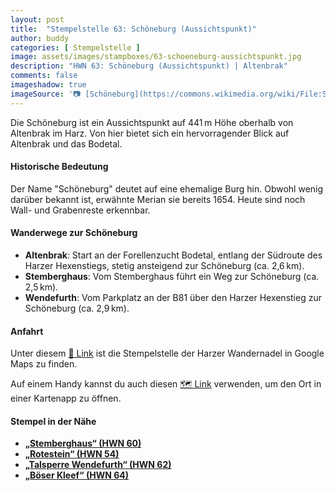 ```yaml
---
layout: post
title:  "Stempelstelle 63: Schöneburg (Aussichtspunkt)"
author: buddy
categories: [ Stempelstelle ]
image: assets/images/stampboxes/63-schoeneburg-aussichtspunkt.jpg
description: "HWN 63: Schöneburg (Aussichtspunkt) | Altenbrak"
comments: false
imageshadow: true
imageSource: '📷 [Schöneburg](https://commons.wikimedia.org/wiki/File:Sch%C3%B6neburg.jpg) von <a href="//commons.wikimedia.org/wiki/User:B.Thomas95" title="User:B.Thomas95">Thomas Binder</a> unter Lizenz [CC BY-SA 4.0](https://creativecommons.org/licenses/by-sa/4.0)'
---
```


Die Schöneburg ist ein Aussichtspunkt auf 441 m Höhe oberhalb von Altenbrak im Harz. Von hier bietet sich ein hervorragender Blick auf Altenbrak und das Bodetal.

#### Historische Bedeutung

Der Name "Schöneburg" deutet auf eine ehemalige Burg hin. Obwohl wenig darüber bekannt ist, erwähnte Merian sie bereits 1654. Heute sind noch Wall- und Grabenreste erkennbar.

#### Wanderwege zur Schöneburg

- **Altenbrak**: Start an der Forellenzucht Bodetal, entlang der Südroute des Harzer Hexenstiegs, stetig ansteigend zur Schöneburg (ca. 2,6 km).
- **Stemberghaus**: Vom Stemberghaus führt ein Weg zur Schöneburg (ca. 2,5 km).
- **Wendefurth**: Vom Parkplatz an der B81 über den Harzer Hexenstieg zur Schöneburg (ca. 2,9 km).

#### Anfahrt

Unter diesem [📍 Link](https://www.google.com/maps/dir/?api=1&origin=&destination=51.72978%2C%2010.92309) ist die Stempelstelle der Harzer Wandernadel in Google Maps zu finden.

<div class="android-only">
  Auf einem Handy kannst du auch diesen 
  <a href="geo:51.72978,10.92309">🗺️ Link</a> 
  verwenden, um den Ort in einer Kartenapp zu öffnen.
  <p></p>
</div>

#### Stempel in der Nähe

- [**„Stemberghaus“ (HWN 60)**](/stempelstelle-60-stemberghaus-koehlerei)
- [**„Rotestein“ (HWN 54)**](/stempelstelle-54-rotestein)
- [**„Talsperre Wendefurth“ (HWN 62)**](/stempelstelle-62-talsperre-wendefurth-talsperrenblick)
- [**„Böser Kleef“ (HWN 64)**](/stempelstelle-64-boeser-kleef-aussichtspunkt)
